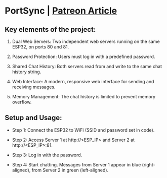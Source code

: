 # PortSync | [Patreon Article](https://www.patreon.com/posts/portsync-esp32-130918146)

## Key elements of the project:

1. Dual Web Servers: Two independent web servers running on the same ESP32, on ports 80 and 81.

2. Password Protection: Users must log in with a predefined password.

3. Shared Chat History: Both servers read from and write to the same chat history string.

4. Web Interface: A modern, responsive web interface for sending and receiving messages.

5. Memory Management: The chat history is limited to prevent memory overflow.

## Setup and Usage:

- Step 1: Connect the ESP32 to WiFi (SSID and password set in code).

- Step 2: Access Server 1 at http://<ESP_IP> and Server 2 at http://<ESP_IP>:81.

- Step 3: Log in with the password.

- Step 4: Start chatting. Messages from Server 1 appear in blue (right-aligned), from Server 2 in green (left-aligned).
